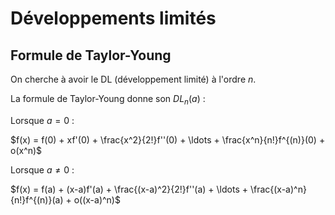 # Développements limités

## Formule de Taylor-Young

On cherche à avoir le DL (développement limité) à l'ordre $n$.

La formule de Taylor-Young donne son $DL_{n}(a)$ :

Lorsque $a = 0$ :

$f(x) = f(0) + xf'(0) + \frac{x^2}{2!}f''(0) + \ldots + \frac{x^n}{n!}f^{(n)}(0) + o(x^n)$

Lorsque $a \neq 0$ :

$f(x) = f(a) + (x-a)f'(a) + \frac{(x-a)^2}{2!}f''(a) + \ldots + \frac{(x-a)^n}{n!}f^{(n)}(a) + o((x-a)^n)$